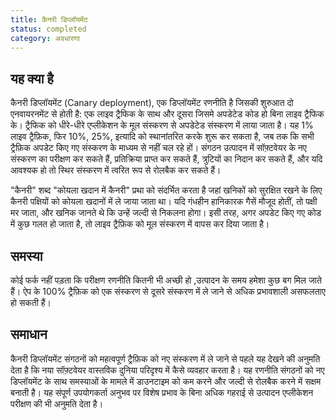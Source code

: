 ```yaml
---
title: कैनरी डिप्लॉयमेंट
status: completed
category: अवधारणा
---
```


## यह क्या है

कैनरी डिप्लॉयमेंट (Canary deployment), एक डिप्लॉयमेंट रणनीति है जिसकी शुरुआत दो एनवायरनमेंट से होती है: एक लाइव ट्रैफिक के साथ और दूसरा जिसमे अपडेटेड कोड हो बिना लाइव ट्रैफिक के। ट्रैफिक को धीरे-धीरे एप्लीकेशन के मूल संस्करण से अपडेटेड संस्करण में लाया जाता है। यह 1% लाइव ट्रैफ़िक, फिर 10%, 25%, इत्यादि को स्थानांतरित करके शुरू कर सकता है, जब तक कि सभी ट्रैफ़िक अपडेट किए गए संस्करण के माध्यम से नहीं चल रहे हों। संगठन उत्पादन में सॉफ़्टवेयर के नए संस्करण का परीक्षण कर सकते हैं, प्रतिक्रिया प्राप्त कर सकते हैं, त्रुटियों का निदान कर सकते हैं, और यदि आवश्यक हो तो स्थिर संस्करण में त्वरित रूप से रोलबैक कर सकते हैं।

"कैनरी" शब्द "कोयला खदान में कैनरी" प्रथा को संदर्भित करता है जहां खनिकों को सुरक्षित रखने के लिए कैनरी पक्षियों को कोयला खदानों में ले जाया जाता था। यदि गंधहीन हानिकारक गैसें मौजूद होतीं, तो पक्षी मर जाता, और खनिक जानते थे कि उन्हें जल्दी से निकलना होगा। इसी तरह, अगर अपडेट किए गए कोड में कुछ गलत हो जाता है, तो लाइव ट्रैफ़िक को मूल संस्करण में वापस कर दिया जाता है।

## समस्या

कोई फर्क नहीं पड़ता कि परीक्षण रणनीति कितनी भी अच्छी हो ,उत्पादन के समय हमेशा कुछ बग मिल जाते हैं। ऐप के 100% ट्रैफ़िक को एक संस्करण से दूसरे संस्करण में ले जाने से अधिक प्रभावशाली असफलताए हो सकती हैं।

## समाधान

कैनरी डिप्लॉयमेंट संगठनों को महत्वपूर्ण ट्रैफ़िक को नए संस्करण में ले जाने से पहले यह देखने की अनुमति देता है कि नया सॉफ़्टवेयर वास्तविक दुनिया परिदृश्य में कैसे व्यवहार करता है। यह रणनीति संगठनों को नए डिप्लॉयमेंट के साथ समस्याओं के मामले में डाउनटाइम को कम करने और जल्दी से रोलबैक करने में सक्षम बनाती है। यह संपूर्ण उपयोगकर्ता अनुभव पर विशेष प्रभाव के बिना अधिक गहराई से उत्पादन एप्लीकेशन परीक्षण की भी अनुमति देता है।
